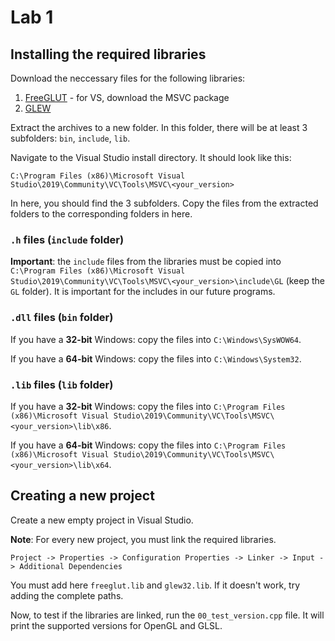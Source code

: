# Lab 1

## Installing the required libraries

Download the neccessary files for the following libraries:

1. [FreeGLUT](https://www.transmissionzero.co.uk/software/freeglut-devel/) - for VS, download the MSVC package
2. [GLEW](http://glew.sourceforge.net/)

Extract the archives to a new folder. In this folder, there will be at least 3 subfolders: `bin`, `include`, `lib`.

Navigate to the Visual Studio install directory. It should look like this:

`C:\Program Files (x86)\Microsoft Visual Studio\2019\Community\VC\Tools\MSVC\<your_version>`

In here, you should find the 3 subfolders. Copy the files from the extracted folders to the corresponding folders in here.

### `.h` files (`include` folder)

**Important**: the `include` files from the libraries must be copied into `C:\Program Files (x86)\Microsoft Visual Studio\2019\Community\VC\Tools\MSVC\<your_version>\include\GL` (keep the `GL` folder). It is important for the includes in our future programs.

### `.dll` files (`bin` folder)

If you have a **32-bit** Windows: copy the files into `C:\Windows\SysWOW64`.

If you have a **64-bit** Windows: copy the files into `C:\Windows\System32`.

### `.lib` files (`lib` folder)

If you have a **32-bit** Windows: copy the files into `C:\Program Files (x86)\Microsoft Visual Studio\2019\Community\VC\Tools\MSVC\<your_version>\lib\x86`.

If you have a **64-bit** Windows: copy the files into `C:\Program Files (x86)\Microsoft Visual Studio\2019\Community\VC\Tools\MSVC\<your_version>\lib\x64`.

## Creating a new project

Create a new empty project in Visual Studio.

**Note**: For every new project, you must link the required libraries.

`Project -> Properties -> Configuration Properties -> Linker -> Input -> Additional Dependencies`

You must add here `freeglut.lib` and `glew32.lib`. If it doesn't work, try adding the complete paths.

Now, to test if the libraries are linked, run the `00_test_version.cpp` file. It will print the supported versions for OpenGL and GLSL.
